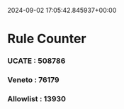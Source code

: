 2024-09-02 17:05:42.845937+00:00
# Rule Counter 
 ### UCATE : 508786

 ### Veneto : 76179

 ### Allowlist : 13930